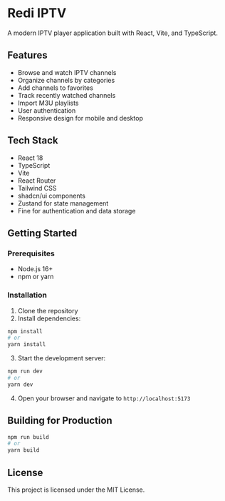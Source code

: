 # Redi IPTV

A modern IPTV player application built with React, Vite, and TypeScript.

## Features

- Browse and watch IPTV channels
- Organize channels by categories
- Add channels to favorites
- Track recently watched channels
- Import M3U playlists
- User authentication
- Responsive design for mobile and desktop

## Tech Stack

- React 18
- TypeScript
- Vite
- React Router
- Tailwind CSS
- shadcn/ui components
- Zustand for state management
- Fine for authentication and data storage

## Getting Started

### Prerequisites

- Node.js 16+
- npm or yarn

### Installation

1. Clone the repository
2. Install dependencies:

```bash
npm install
# or
yarn install
```

3. Start the development server:

```bash
npm run dev
# or
yarn dev
```

4. Open your browser and navigate to `http://localhost:5173`

## Building for Production

```bash
npm run build
# or
yarn build
```

## License

This project is licensed under the MIT License.